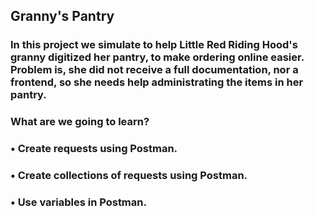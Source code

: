## Granny's Pantry

### In this project we simulate to help Little Red Riding Hood's granny digitized her pantry, to make ordering online easier. Problem is, she did not receive a full documentation, nor a frontend, so she needs help administrating the items in her pantry.

### What are we going to learn?
### •	Create requests using Postman.
### •	Create collections of requests using Postman.
### •	Use variables in Postman.
